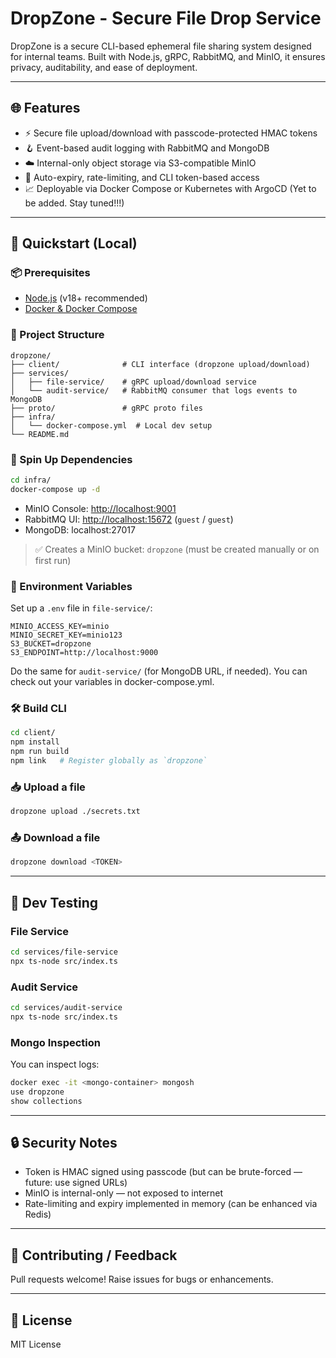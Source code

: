 # DropZone - Secure File Drop Service

DropZone is a secure CLI-based ephemeral file sharing system designed for internal teams. Built with Node.js, gRPC, RabbitMQ, and MinIO, it ensures privacy, auditability, and ease of deployment.

---

## 🌐 Features

- ⚡ Secure file upload/download with passcode-protected HMAC tokens
- 🪝 Event-based audit logging with RabbitMQ and MongoDB
- ☁️ Internal-only object storage via S3-compatible MinIO
- 🧾 Auto-expiry, rate-limiting, and CLI token-based access
- 📈 Deployable via Docker Compose or Kubernetes with ArgoCD (Yet to be added. Stay tuned!!!)

---

## 🚀 Quickstart (Local)

### 📦 Prerequisites

- [Node.js](https://nodejs.org/) (v18+ recommended)
- [Docker & Docker Compose](https://docs.docker.com/compose/install/)

### 📁 Project Structure

```
dropzone/
├── client/              # CLI interface (dropzone upload/download)
├── services/
│   ├── file-service/    # gRPC upload/download service
│   └── audit-service/   # RabbitMQ consumer that logs events to MongoDB
├── proto/               # gRPC proto files
├── infra/
│   └── docker-compose.yml  # Local dev setup
└── README.md
```

### 🐳 Spin Up Dependencies

```bash
cd infra/
docker-compose up -d
```

- MinIO Console: [http://localhost:9001](http://localhost:9001)
- RabbitMQ UI: [http://localhost:15672](http://localhost:15672) (`guest` / `guest`)
- MongoDB: localhost:27017

> ✅ Creates a MinIO bucket: `dropzone` (must be created manually or on first run)

### 🔧 Environment Variables

Set up a `.env` file in `file-service/`:

```env
MINIO_ACCESS_KEY=minio
MINIO_SECRET_KEY=minio123
S3_BUCKET=dropzone
S3_ENDPOINT=http://localhost:9000
```

Do the same for `audit-service/` (for MongoDB URL, if needed).
You can check out your variables in docker-compose.yml.

### 🛠 Build CLI

```bash
cd client/
npm install
npm run build
npm link   # Register globally as `dropzone`
```

### 📥 Upload a file

```bash
dropzone upload ./secrets.txt
```

### 📤 Download a file

```bash
dropzone download <TOKEN>
```

---

## 🧪 Dev Testing

### File Service

```bash
cd services/file-service
npx ts-node src/index.ts
```

### Audit Service

```bash
cd services/audit-service
npx ts-node src/index.ts
```

### Mongo Inspection

You can inspect logs:

```bash
docker exec -it <mongo-container> mongosh
use dropzone
show collections
```

---

## 🔒 Security Notes

- Token is HMAC signed using passcode (but can be brute-forced — future: use signed URLs)
- MinIO is internal-only — not exposed to internet
- Rate-limiting and expiry implemented in memory (can be enhanced via Redis)

---

## 🤝 Contributing / Feedback

Pull requests welcome! Raise issues for bugs or enhancements.

---

## 📜 License

MIT License
